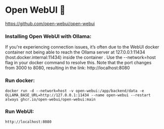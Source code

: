 # Open WebUI 👋

https://github.com/open-webui/open-webui

### Installing Open WebUI with Ollama:

If you're experiencing connection issues, it’s often due to the WebUI docker container not being able to reach the Ollama server at 127.0.0.1:11434 (host.docker.internal:11434) inside the container . Use the --network=host flag in your docker command to resolve this. Note that the port changes from 3000 to 8080, resulting in the link: http://localhost:8080

### Run docker:
```
docker run -d --network=host -v open-webui:/app/backend/data -e OLLAMA_BASE_URL=http://127.0.0.1:11434 --name open-webui --restart always ghcr.io/open-webui/open-webui:main
```

### Run WebUI:
```
http://localhost:8080
```

